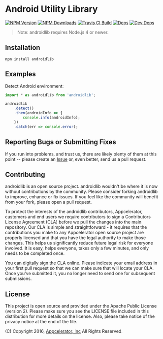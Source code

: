 # Android Utility Library

[![NPM Version][npm-image]][npm-url]
[![NPM Downloads][downloads-image]][downloads-url]
[![Travis CI Build][travis-image]][travis-url]
[![Deps][david-image]][david-url]
[![Dev Deps][david-dev-image]][david-dev-url]

> Note: androidlib requires Node.js 4 or newer.

## Installation

    npm install androidlib

## Examples

Detect Android environment:

```javascript
import * as androidlib from 'androidlib';

androidlib
    .detect()
    .then(androidInfo => {
        console.info(androidInfo);
    })
    .catch(err => console.error);
```

## Reporting Bugs or Submitting Fixes

If you run into problems, and trust us, there are likely plenty of them at this
point -- please create an [Issue](https://github.com/appcelerator/androidlib/issues)
or, even better, send us a pull request.

## Contributing

androidlib is an open source project. androidlib wouldn't be where it is now without
contributions by the community. Please consider forking androidlib to improve,
enhance or fix issues. If you feel like the community will benefit from your
fork, please open a pull request.

To protect the interests of the androidlib contributors, Appcelerator, customers
and end users we require contributors to sign a Contributors License Agreement
(CLA) before we pull the changes into the main repository. Our CLA is simple and
straightforward - it requires that the contributions you make to any
Appcelerator open source project are properly licensed and that you have the
legal authority to make those changes. This helps us significantly reduce future
legal risk for everyone involved. It is easy, helps everyone, takes only a few
minutes, and only needs to be completed once.

[You can digitally sign the CLA](http://bit.ly/app_cla) online. Please indicate
your email address in your first pull request so that we can make sure that will
locate your CLA.  Once you've submitted it, you no longer need to send one for
subsequent submissions.

## License

This project is open source and provided under the Apache Public License (version 2). Please make sure you see the LICENSE file included in this distribution for more details on the license. Also, please take notice of the privacy notice at the end of the file.

(C) Copyright 2016, [Appcelerator, Inc](http://www.appcelerator.com) All Rights Reserved.

[npm-image]: https://img.shields.io/npm/v/androidlib.svg
[npm-url]: https://npmjs.org/package/androidlib
[downloads-image]: https://img.shields.io/npm/dm/androidlib.svg
[downloads-url]: https://npmjs.org/package/androidlib
[travis-image]: https://img.shields.io/travis/appcelerator/androidlib.svg
[travis-url]: https://travis-ci.org/appcelerator/androidlib
[david-image]: https://img.shields.io/david/appcelerator/androidlib.svg
[david-url]: https://david-dm.org/appcelerator/androidlib
[david-dev-image]: https://img.shields.io/david/dev/appcelerator/androidlib.svg
[david-dev-url]: https://david-dm.org/appcelerator/androidlib#info=devDependencies
